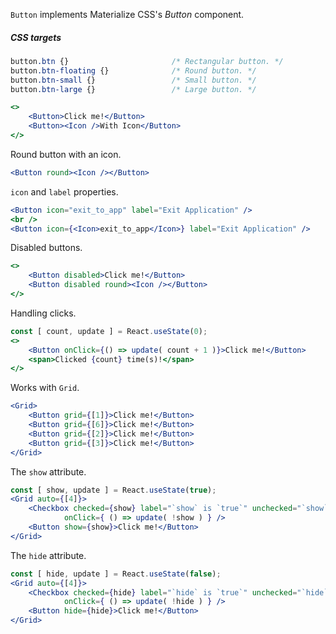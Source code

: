 `Button` implements Materialize CSS's *Button* component.

##### CSS targets
```css 
button.btn {}                       /* Rectangular button. */
button.btn-floating {}              /* Round button. */
button.btn-small {}                 /* Small button. */
button.btn-large {}                 /* Large button. */
```

```jsx
<>
    <Button>Click me!</Button>
    <Button><Icon />With Icon</Button>
</>
```

Round button with an icon.
```jsx
<Button round><Icon /></Button>
```

`icon` and `label` properties.
```jsx
<Button icon="exit_to_app" label="Exit Application" />
<br />
<Button icon={<Icon>exit_to_app</Icon>} label="Exit Application" />
```

Disabled buttons.
```jsx
<>
    <Button disabled>Click me!</Button>
    <Button disabled round><Icon /></Button>
</>
```

Handling clicks.
```jsx
const [ count, update ] = React.useState(0);
<>
    <Button onClick={() => update( count + 1 )}>Click me!</Button>
    <span>Clicked {count} time(s)!</span>
</>
```

Works with `Grid`.
```jsx
<Grid>
    <Button grid={[1]}>Click me!</Button>
    <Button grid={[6]}>Click me!</Button>
    <Button grid={[2]}>Click me!</Button>
    <Button grid={[3]}>Click me!</Button>
</Grid>
```

The `show` attribute.
```jsx
const [ show, update ] = React.useState(true);
<Grid auto={[4]}>
    <Checkbox checked={show} label="`show` is `true`" unchecked="`show` is `false`" 
            onClick={ () => update( !show ) } />
    <Button show={show}>Click me!</Button>
</Grid>
```

The `hide` attribute.
```jsx
const [ hide, update ] = React.useState(false);
<Grid auto={[4]}>
    <Checkbox checked={hide} label="`hide` is `true`" unchecked="`hide` is `false`" 
            onClick={ () => update( !hide ) } />
    <Button hide={hide}>Click me!</Button>
</Grid>
```

